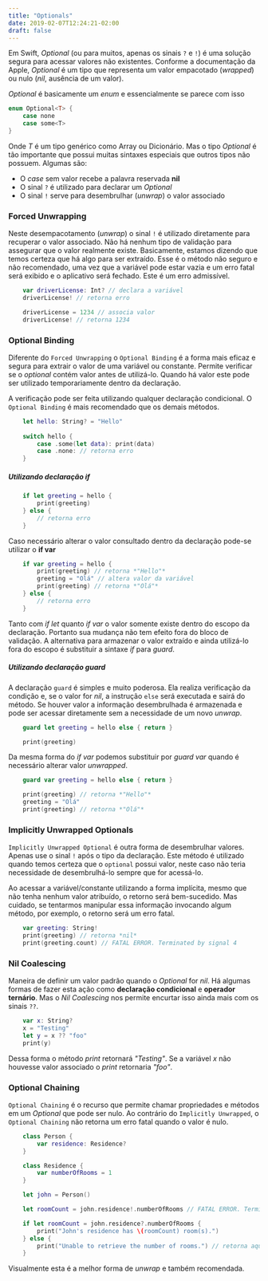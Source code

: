 ```yaml
---
title: "Optionals"
date: 2019-02-07T12:24:21-02:00
draft: false
---
```


Em Swift, *Optional* (ou para muitos, apenas os sinais `?` e `!`) é uma solução segura para acessar valores não existentes. Conforme a documentação da Apple, *Optional* é um tipo que representa um valor empacotado (*wrapped*) ou nulo (*nil*, ausência de um valor).

*Optional* é basicamente um *enum* e essencialmente se parece com isso

```swift
enum Optional<T> {
    case none
    case some<T>
}
```

Onde *T* é um tipo genérico como Array ou Dicionário. Mas o tipo *Optional* é tão importante que possui muitas sintaxes especiais que outros tipos não possuem. Algumas são:

- O *case* sem valor recebe a palavra reservada **nil**
- O sinal `?` é utilizado para declarar um *Optional*
- O sinal `!` serve para desembrulhar (*unwrap*) o valor associado

### Forced Unwrapping

Neste desempacotamento (*unwrap*) o sinal `!` é utilizado diretamente para recuperar o valor associado. Não há nenhum tipo de validação para assegurar que o valor realmente existe. Basicamente, estamos dizendo que temos certeza que há algo para ser extraído. Esse é o método não seguro e não recomendado, uma vez que a variável pode estar vazia e um erro fatal será exibido e o aplicativo será fechado. Este é um erro admissível.

```swift
    var driverLicense: Int? // declara a variável
    driverLicense! // retorna erro

    driverLicense = 1234 // associa valor
    driverLicense! // retorna 1234
```

### Optional Binding

Diferente do `Forced Unwrapping` o `Optional Binding` é a forma mais eficaz e segura para extrair o valor de uma variável ou constante. Permite verificar se o *optional* contém valor antes de utilizá-lo. Quando há valor este pode ser utilizado temporariamente dentro da declaração.

A verificação pode ser feita utilizando qualquer declaração condicional. O `Optional Binding` é mais recomendado que os demais métodos.

```swift
    let hello: String? = "Hello"
    
    switch hello {
        case .some(let data): print(data)
        case .none: // retorna erro
    }
```

##### Utilizando declaração **if**

```swift
    if let greeting = hello {
        print(greeting)
    } else {
        // retorna erro
    }
```

Caso necessário alterar o valor consultado dentro da declaração pode-se utilizar o **if var**

```swift
    if var greeting = hello {
        print(greeting) // retorna *"Hello"*
        greeting = "Olá" // altera valor da variável
        print(greeting) // retorna *"Olá"*
    } else {
        // retorna erro
    }
```

Tanto com *if let* quanto *if var* o valor somente existe dentro do escopo da declaração. Portanto sua mudança não tem efeito fora do bloco de validação. A alternativa para armazenar o valor extraído e ainda utilizá-lo fora do escopo é substituir a sintaxe *if* para *guard*.

##### Utilizando declaração **guard**

A declaração `guard` é simples e muito poderosa. Ela realiza verificação da condição e, se o valor for *nil*, a instrução `else` será executada e sairá do método. Se houver valor a informação desembrulhada é armazenada e pode ser acessar diretamente sem a necessidade de um novo *unwrap*.

```swift
    guard let greeting = hello else { return }

    print(greeting)
```

Da mesma forma do *if var* podemos substituir por *guard var* quando é necessário alterar valor *unwrapped*.

```swift
    guard var greeting = hello else { return }

    print(greeting) // retorna *"Hello"*
    greeting = "Olá"
    print(greeting) // retorna *"Olá"*
```

### Implicitly Unwrapped Optionals

`Implicitly Unwrapped Optional` é outra forma de desembrulhar valores. Apenas use o sinal `!` após o tipo da declaração. Este método é utilizado quando temos certeza que o `optional` possui valor, neste caso não teria necessidade de desembrulhá-lo sempre que for acessá-lo.

Ao acessar a variável/constante utilizando a forma implícita, mesmo que não tenha nenhum valor atribuído, o retorno será bem-sucedido. Mas cuidado, se tentarmos manipular essa informação invocando algum método, por exemplo, o retorno será um erro fatal.

```swift
    var greeting: String!
    print(greeting) // retorna *nil*
    print(greeting.count) // FATAL ERROR. Terminated by signal 4
```

### Nil Coalescing

Maneira de definir um valor padrão quando o *Optional* for *nil*. Há algumas formas de fazer esta ação como **declaração condicional** e **operador ternário**. Mas o *Nil Coalescing* nos permite encurtar isso ainda mais com os sinais `??`.

```swift
    var x: String?
    x = "Testing"
    let y = x ?? "foo"
    print(y)
```

Dessa forma o método *print* retornará *"Testing"*. Se a variável *x* não houvesse valor associado o *print* retornaria *"foo"*.

### Optional Chaining

`Optional Chaining` é o recurso que permite chamar propriedades e métodos em um *Optional* que pode ser nulo. Ao contrário do `Implicitly Unwrapped`, o `Optional Chaining` não retorna um erro fatal quando o valor é nulo.

```swift
    class Person {
        var residence: Residence?
    }

    class Residence {
        var numberOfRooms = 1
    }

    let john = Person()

    let roomCount = john.residence!.numberOfRooms // FATAL ERROR. Terminated by signal 4

    if let roomCount = john.residence?.numberOfRooms {
        print("John's residence has \(roomCount) room(s).")
    } else {
        print("Unable to retrieve the number of rooms.") // retorna aqui
    }
```

Visualmente esta é a melhor forma de *unwrap* e também recomendada.
